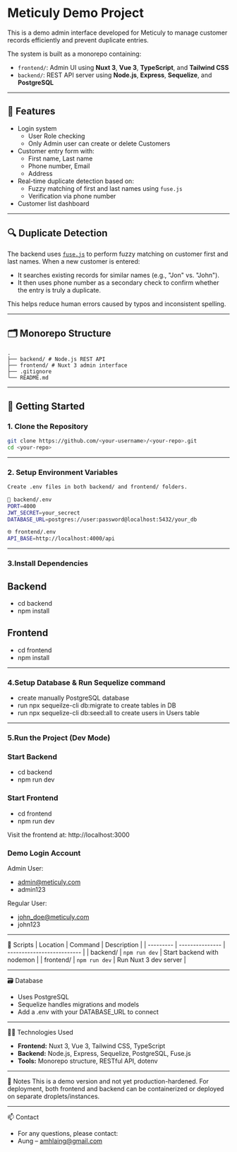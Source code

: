 # Meticuly Demo Project

This is a demo admin interface developed for Meticuly to manage customer records efficiently and prevent duplicate entries.

The system is built as a monorepo containing:
- `frontend/`: Admin UI using **Nuxt 3**, **Vue 3**, **TypeScript**, and **Tailwind CSS**
- `backend/`: REST API server using **Node.js**, **Express**, **Sequelize**, and **PostgreSQL**

---

## 🧩 Features

- Login system
  - User Role checking
  - Only Admin user can create or delete Customers
- Customer entry form with:
  - First name, Last name
  - Phone number, Email
  - Address
- Real-time duplicate detection based on:
  - Fuzzy matching of first and last names using `fuse.js`
  - Verification via phone number
- Customer list dashboard

---

## 🔍 Duplicate Detection

The backend uses [`fuse.js`](https://fusejs.io/) to perform fuzzy matching on customer first and last names. When a new customer is entered:

- It searches existing records for similar names (e.g., "Jon" vs. "John").
- It then uses phone number as a secondary check to confirm whether the entry is truly a duplicate.

This helps reduce human errors caused by typos and inconsistent spelling.


---

## 🗂️ Monorepo Structure

```
.
├── backend/ # Node.js REST API
├── frontend/ # Nuxt 3 admin interface
├── .gitignore
└── README.md
```
---

## 🚀 Getting Started

### 1. Clone the Repository

```bash
git clone https://github.com/<your-username>/<your-repo>.git
cd <your-repo>

```
--- 

### 2. Setup Environment Variables

```bash
Create .env files in both backend/ and frontend/ folders.

🔧 backend/.env
PORT=4000
JWT_SECRET=your_secrect
DATABASE_URL=postgres://user:password@localhost:5432/your_db

🌐 frontend/.env
API_BASE=http://localhost:4000/api

```
---

### 3.Install Dependencies

## Backend
- cd backend
- npm install

## Frontend
- cd frontend
- npm install

---

### 4.Setup Database & Run Sequelize command
- create manually PostgreSQL database
- run npx sequeilze-cli db:migrate to create tables in DB
- run npx sequelize-cli db:seed:all to create users in Users table

---

### 5.Run the Project (Dev Mode)
### Start Backend
- cd backend
- npm run dev

### Start Frontend
- cd frontend
- npm run dev

Visit the frontend at: http://localhost:3000

### Demo Login Account
Admin User:
- admin@meticuly.com
- admin123

Regular User:
- john_doe@meticuly.com
- john123

---

🧪 Scripts
| Location  | Command         | Description                |
| --------- | --------------- | -------------------------- |
| backend/  | `npm run dev`   | Start backend with nodemon |
| frontend/ | `npm run dev`   | Run Nuxt 3 dev server      |

---

🗃️ Database
- Uses PostgreSQL
- Sequelize handles migrations and models
- Add a .env with your DATABASE_URL to connect


---

👨‍💻 Technologies Used
- **Frontend:** Nuxt 3, Vue 3, Tailwind CSS, TypeScript
- **Backend:** Node.js, Express, Sequelize, PostgreSQL, Fuse.js
- **Tools:** Monorepo structure, RESTful API, dotenv

---

📌 Notes
This is a demo version and not yet production-hardened.
For deployment, both frontend and backend can be containerized or deployed on separate droplets/instances.

---

📫 Contact
- For any questions, please contact:
- Aung – amhlaing@gmail.com

